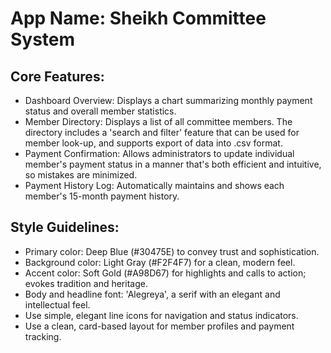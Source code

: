 # **App Name**: Sheikh Committee System

## Core Features:

- Dashboard Overview: Displays a chart summarizing monthly payment status and overall member statistics.
- Member Directory: Displays a list of all committee members. The directory includes a 'search and filter' feature that can be used for member look-up, and supports export of data into .csv format.
- Payment Confirmation: Allows administrators to update individual member's payment status in a manner that's both efficient and intuitive, so mistakes are minimized.
- Payment History Log: Automatically maintains and shows each member's 15-month payment history.

## Style Guidelines:

- Primary color: Deep Blue (#30475E) to convey trust and sophistication.
- Background color: Light Gray (#F2F4F7) for a clean, modern feel.
- Accent color: Soft Gold (#A98D67) for highlights and calls to action; evokes tradition and heritage.
- Body and headline font: 'Alegreya', a serif with an elegant and intellectual feel.
- Use simple, elegant line icons for navigation and status indicators.
- Use a clean, card-based layout for member profiles and payment tracking.
